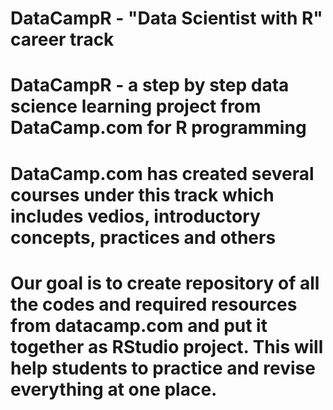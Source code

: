 # DataCampR - "Data Scientist with R" career track
# DataCampR - a step by step data science learning project from DataCamp.com for R programming 
# DataCamp.com has created several courses under this track which includes vedios, introductory concepts, practices and others
# Our goal is to create repository of all the codes and required resources from datacamp.com and put it together as RStudio     project. This will help students to practice and revise everything at one place.
#


